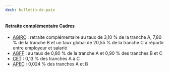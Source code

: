 ```yaml
---
deck: bulletin-de-paie
---
```


#### Retraite complémentaire Cadres

* <abbr title="Association Générale des Institutions de Retraite des Cadres">AGIRC</abbr> : retraite complémentaire au taux de 3,10 % de la tranche A, 7,80 % de la tranche B et un taux global de 20,55 % de la tranche C à répartir entre employeur et salarié
* <abbr title="Association pour la Gestion du Fonds de Financement">AGFF</abbr> : au taux de 0,80 % de la tranche A et 0,90 % des tranches B et C
* <abbr title="Côtisation Exceptionelle Temporaire">CET</abbr> : 0,13 % des tranches A à C
* <abbr title="Association pour l'Emploi des Cadres">APEC</abbr> : 0,024 % des tranches A et B
